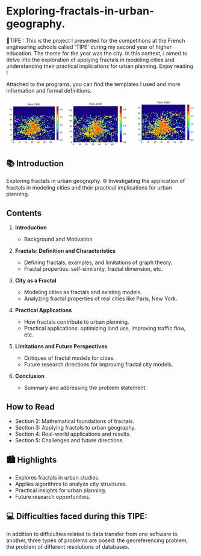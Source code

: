# Exploring-fractals-in-urban-geography.

🧠TIPE : This is the project I presented for the competitions at the French engineering schools called 'TIPE' during my second year of higher education. The theme for the year was the city. In this context, I aimed to delve into the exploration of applying fractals in modeling cities and understanding their practical implications for urban planning. Enjoy reading !

Attached to the programs, you can find the templates I used and more information and formal definitions. 

![](Paris.png)
## 📚 Introduction

Exploring fractals in urban geography. 🌐 Investigating the application of fractals in modeling cities and their practical implications for urban planning.

## Contents

1. **Introduction**
    - Background and Motivation

2. **Fractals: Definition and Characteristics**
    - Defining fractals, examples, and limitations of graph theory.
    - Fractal properties: self-similarity, fractal dimension, etc.

3. **City as a Fractal**
    - Modeling cities as fractals and existing models.
    - Analyzing fractal properties of real cities like Paris, New York.

4. **Practical Applications**
    - How fractals contribute to urban planning.
    - Practical applications: optimizing land use, improving traffic flow, etc.

5. **Limitations and Future Perspectives**
    - Critiques of fractal models for cities.
    - Future research directions for improving fractal city models.

6. **Conclusion**
    - Summary and addressing the problem statement.

## How to Read

- Section 2: Mathematical foundations of fractals.
- Section 3: Applying fractals to urban geography.
- Section 4: Real-world applications and results.
- Section 5: Challenges and future directions.

## 🏙 Highlights

- Explores fractals in urban studies.
- Applies algorithms to analyze city structures.
- Practical insights for urban planning.
- Future research opportunities.

## 💻 Difficulties faced during this TIPE:
In addition to difficulties related to data transfer from one software to another, three types of problems are posed: the georeferencing problem, the problem of different resolutions of databases.
